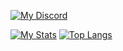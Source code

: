 [![My Discord](https://discord.c99.nl/widget/theme-1/826100300158599168.png)](#)

[![My Stats](https://github-readme-stats.vercel.app/api?username=Geldlambo&theme=react&show_icons=true&hide_border=true&title_color=2c98ff&icon_color=2c98ff&bg_color=0d1117&count_private=true)](#)
[![Top Langs](https://github-readme-stats.vercel.app/api/top-langs/?username=Geldlambo&layout=compact&theme=react&show_icons=true&hide_border=true&title_color=2c98ff&icon_color=2c98ff&bg_color=0d1117)](#)
<br><br>
